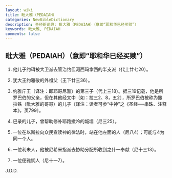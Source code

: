 ```yaml
---
layout: wiki
title: 毗大雅（PEDAIAH）
categories: NewBibleDictionary
description: 圣经新词典: 毗大雅（PEDAIAH）（意即“耶和华已经买赎”）
keywords: 毗大雅, PEDAIAH
comments: false
---
```


## 毗大雅（PEDAIAH）（意即“耶和华已经买赎”）

1. 他儿子约珥被大卫派去管治约但河西玛拿西的半支派（代上廿七20）。

2. 犹大王约雅敬的外祖父（王下廿三36）。

3. 约雅斤王〔译注：即耶哥尼雅〕的第三子（代上三18）。据三19记载，他是所罗巴伯的父亲，但在其他经文中〔如：拉三2、8，五2〕，所罗巴伯被称为撒拉铁（毗大雅的哥哥）的儿子〔译注：读者可参“中神”之《圣经──串珠、注释本》，页799〕。

4. 巴录的儿子，曾帮助修补耶路撒冷的城墙（尼三25）。

5. 一位在以斯拉向众民宣读神的律法时，站在他左面的人（尼八4）；可能与4为同一个人。

6. 一位利未人，他被尼希米指派去协助分配所收到之什一奉献（尼十三13）。

7. 一位便雅悯人（尼十一7）。

J.D.D.









